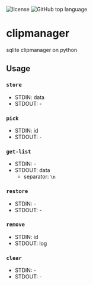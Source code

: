 ![license](https://img.shields.io/github/license/ci-c/clipmanager?style=flat-square)
![GitHub top language](https://img.shields.io/github/languages/top/ci-c/clipmanager?style=flat-square)
# clipmanager

sqlite clipmanager on python

## Usage  

### `store`

- STDIN: data
- STDOUT: -

### `pick`
- STDIN: id
- STDOUT: - 

### `get-list`
- STDIN: -
- STDOUT: data
  - separator: `\n` 
### `restore`
- STDIN: -
- STDOUT: - 

### `remove`
- STDIN: id
- STDOUT: log 
### `clear`
- STDIN: -
- STDOUT: - 